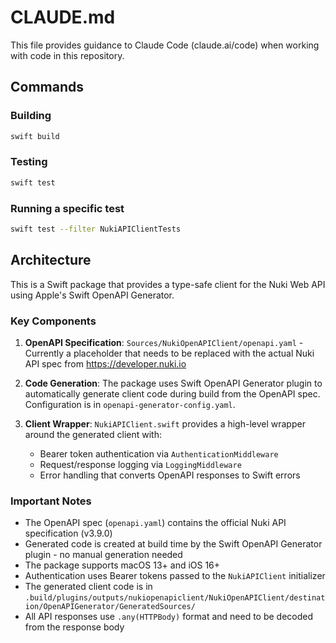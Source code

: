 # CLAUDE.md

This file provides guidance to Claude Code (claude.ai/code) when working with code in this repository.

## Commands

### Building
```bash
swift build
```

### Testing
```bash
swift test
```

### Running a specific test
```bash
swift test --filter NukiAPIClientTests
```

## Architecture

This is a Swift package that provides a type-safe client for the Nuki Web API using Apple's Swift OpenAPI Generator.

### Key Components

1. **OpenAPI Specification**: `Sources/NukiOpenAPIClient/openapi.yaml` - Currently a placeholder that needs to be replaced with the actual Nuki API spec from https://developer.nuki.io

2. **Code Generation**: The package uses Swift OpenAPI Generator plugin to automatically generate client code during build from the OpenAPI spec. Configuration is in `openapi-generator-config.yaml`.

3. **Client Wrapper**: `NukiAPIClient.swift` provides a high-level wrapper around the generated client with:
   - Bearer token authentication via `AuthenticationMiddleware`
   - Request/response logging via `LoggingMiddleware`
   - Error handling that converts OpenAPI responses to Swift errors

### Important Notes

- The OpenAPI spec (`openapi.yaml`) contains the official Nuki API specification (v3.9.0)
- Generated code is created at build time by the Swift OpenAPI Generator plugin - no manual generation needed
- The package supports macOS 13+ and iOS 16+
- Authentication uses Bearer tokens passed to the `NukiAPIClient` initializer
- The generated client code is in `.build/plugins/outputs/nukiopenapiclient/NukiOpenAPIClient/destination/OpenAPIGenerator/GeneratedSources/`
- All API responses use `.any(HTTPBody)` format and need to be decoded from the response body